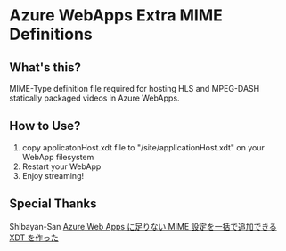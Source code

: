 # Azure WebApps Extra MIME Definitions
## What's this?
MIME-Type definition file required for hosting HLS and MPEG-DASH statically packaged videos in Azure WebApps.

## How to Use?
1. copy applicatonHost.xdt file to "/site/applicationHost.xdt" on your WebApp filesystem
2. Restart your WebApp
3. Enjoy streaming!

## Special Thanks
Shibayan-San
[Azure Web Apps に足りない MIME 設定を一括で追加できる XDT を作った](https://blog.shibayan.jp/entry/20160220/1455896211)